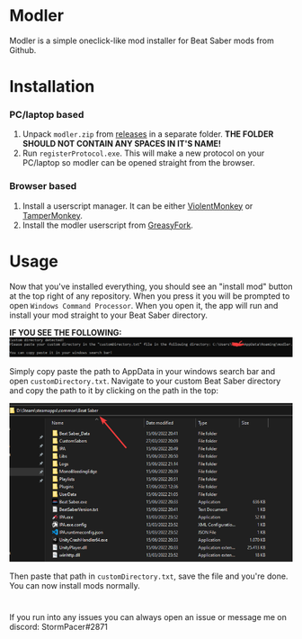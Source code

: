 # Modler
Modler is a simple oneclick-like mod installer for Beat Saber mods from Github.

# Installation
### PC/laptop based
1. Unpack `modler.zip` from [releases](https://github.com/StormPacer/Modler/releases/latest) in a separate folder. **THE FOLDER SHOULD NOT CONTAIN ANY SPACES IN IT'S NAME!**
2. Run `registerProtocol.exe`. This will make a new protocol on your PC/laptop so modler can be opened straight from the browser.
### Browser based
1. Install a userscript manager. It can be either [ViolentMonkey](https://violentmonkey.github.io/get-it/) or [TamperMonkey](https://www.tampermonkey.net/).
2. Install the modler userscript from [GreasyFork](https://greasyfork.org/en/scripts/446675-modler).

# Usage
Now that you've installed everything, you should see an "install mod" button at the top right of any repository. When you press it you will be prompted to open `Windows Command Processor`. When you open it, the app will run and install your mod straight to your Beat Saber directory.

**IF YOU SEE THE FOLLOWING:**
![customDirectory](https://raw.githubusercontent.com/StormPacer/Modler/main/images/customDirectory.png)

Simply copy paste the path to AppData in your windows search bar and open `customDirectory.txt`. Navigate to your custom Beat Saber directory and copy the path to it by clicking on the path in the top:

![Path](https://raw.githubusercontent.com/StormPacer/Modler/main/images/path.png)

Then paste that path in `customDirectory.txt`, save the file and you're done. You can now install mods normally.

#

If you run into any issues you can always open an issue or message me on discord: StormPacer#2871
